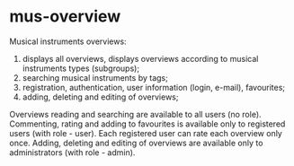 # mus-overview
Musical instruments overviews:
1) displays all overviews, displays overviews according to musical instruments types (subgroups);
2) searching musical instruments by tags;
3) registration, authentication, user information (login, e-mail), favourites;
4) adding, deleting and editing of overviews;

Overviews reading and searching are available to all users (no role). Commenting, rating and adding to favourites is available only to registered users (with role - user). Each registered user can rate each overview only once. Adding, deleting and editing of overviews are available only to administrators (with role - admin).
